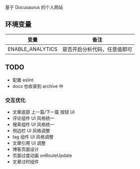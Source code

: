 基于 Docusaurus 的个人网站

## 环境变量

| 变量             | 备注                         |
| ---------------- | ---------------------------- |
| ENABLE_ANALYTICS | 是否开启分析代码，任意值即可 |

## TODO

- 配置 eslint
- docs 也收录到 archive 中

### 交互优化

- 文章底部 上一篇/下一篇 按钮 UI
- 评论组件 UI 风格统一
- 搜索组件 UI 风格统一
- 侧边栏 UI 风格调整
- tag 组件 UI 风格调整
- 文章引用 UI 调整
- 博客页面设计
- 页面过度动画 onRouteUpdate
- 文章过时组件
